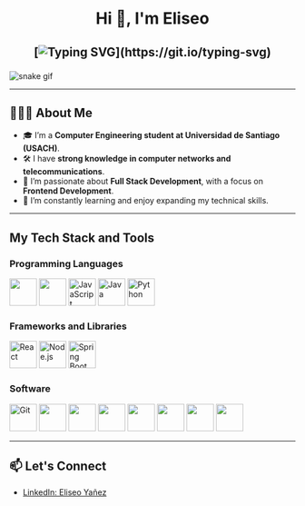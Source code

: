 <h1 align="center">
Hi 👋, I'm Eliseo
</h1>

<h2 align="center">
    
[![Typing SVG](https://readme-typing-svg.herokuapp.com?duration=3000&center=true&width=450&lines=Welcome+to+my+Github+Page!;I+m+a+Computer+Engineering+Student+at+USACH.;I+love+Full+Stack+Development!)](https://git.io/typing-svg)
</h2>

![snake gif](https://github.com/null3000/null3000/blob/output/github-contribution-grid-snake.svg)

---

## 👨🏻‍💻 About Me

- 🎓 I’m a **Computer Engineering student at Universidad de Santiago (USACH)**.
- 🛠️ I have **strong knowledge in computer networks and telecommunications**.
- 🌟 I’m passionate about **Full Stack Development**, with a focus on **Frontend Development**.
- 🚀 I’m constantly learning and enjoy expanding my technical skills.

---

## My Tech Stack and Tools

### Programming Languages

<p>
  <img width='48px' src='https://raw.githubusercontent.com/rahulbanerjee26/githubAboutMeGenerator/main/icons/html.svg'> 
  <img width='48px' src='https://raw.githubusercontent.com/rahulbanerjee26/githubAboutMeGenerator/main/icons/css.svg'>
  <img width='48px' src='https://user-images.githubusercontent.com/76852813/172720095-d75caaaa-c8b8-497e-a1bf-54720da5f9ed.svg' alt="JavaScript">
  <img width='48px' src='https://user-images.githubusercontent.com/76852813/172716937-4574740e-2d2e-4326-af3b-4a42bad058c1.svg' alt="Java">
  <img width='48px' src='https://user-images.githubusercontent.com/76852813/172720089-5ce0ea22-01c9-4444-8e70-a81501452b13.svg' alt="Python">
</p>

### Frameworks and Libraries

<p>
  <img width="48px" src="https://user-images.githubusercontent.com/76852813/172721192-a712983a-47d4-41a5-a1ed-abf4113cff93.png" alt="React">
  <img width="48px" src="https://user-images.githubusercontent.com/76852813/172721798-883b2b27-ef7b-42d4-a492-6c6cb6cb4ffe.svg" alt="Node.js">
  <img width="48px" src="https://user-images.githubusercontent.com/76852813/172723432-50ba3455-48c4-4afd-8326-1ddf54c39833.png" alt="Spring Boot">
</p>

### Software

<p>
  <img width="48px" src="https://user-images.githubusercontent.com/76852813/172722126-2495793f-c4f3-43cc-bfb2-14e1d6f4d3a2.svg" alt="Git">
  <img width="48px" src="https://user-images.githubusercontent.com/76852813/172732353-d8b662eb-8f1c-453a-82f4-00132b440aaa.svg">
  <img width="48px" src="https://user-images.githubusercontent.com/76852813/172722224-2df3bb34-d501-4daf-aa6d-af8c18335202.svg">
  <img width="48px" src="https://user-images.githubusercontent.com/76852813/172722267-f6f30163-ec39-4d98-a106-7c91394f4c44.svg">
  <img width="48px" src="https://user-images.githubusercontent.com/76852813/172722695-28a7df43-15fc-4816-b879-630bd4007526.svg">
  <img width="48px" src="https://user-images.githubusercontent.com/76852813/172722742-4c84455a-830a-4f69-8dcd-ac9437e52251.svg">
  <img width="48px" src="https://user-images.githubusercontent.com/76852813/172722286-8f3ffc2b-593a-4670-9e9f-c77154f6763c.svg">
  <img width="48px" src="https://user-images.githubusercontent.com/76852813/172722833-c1dafe34-7340-4220-a115-81dce56b1746.svg">
</p>

---

## 📫 Let's Connect
- [LinkedIn: Eliseo Yañez](https://www.linkedin.com/in/eliseoyanez/)
